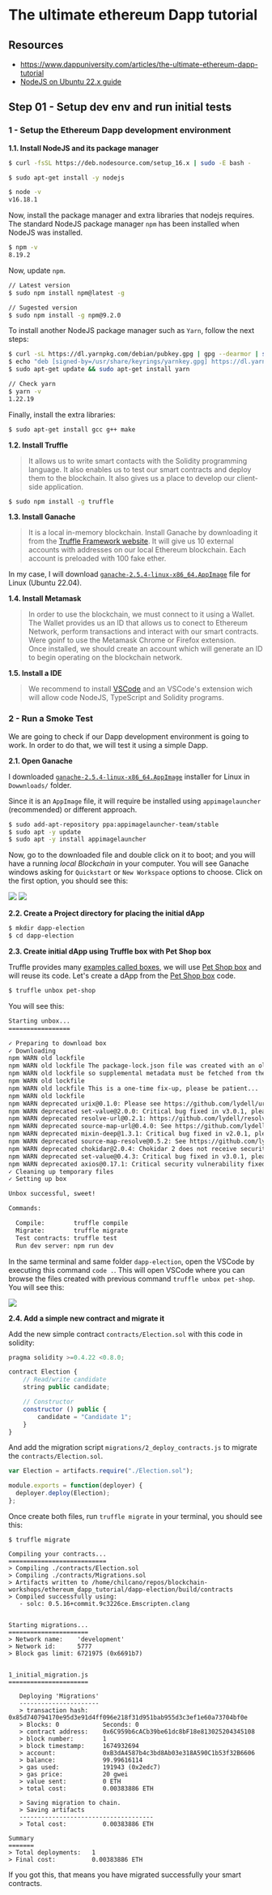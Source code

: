 # The ultimate ethereum Dapp tutorial

## Resources

* https://www.dappuniversity.com/articles/the-ultimate-ethereum-dapp-tutorial
* [NodeJS on Ubuntu 22.x guide](https://github.com/nodesource/distributions/blob/master/README.md#debinstall)

## Step 01 - Setup dev env and run initial tests

### 1 - Setup the Ethereum Dapp development environment

__1.1. Install NodeJS and its package manager__ 


```sh
$ curl -fsSL https://deb.nodesource.com/setup_16.x | sudo -E bash -

$ sudo apt-get install -y nodejs

$ node -v
v16.18.1
```

Now, install the package manager and extra libraries that nodejs requires.
The standard NodeJS package manager `npm` has been installed when NodeJS was installed.
```sh
$ npm -v
8.19.2
```

Now, update `npm`.
```sh
// Latest version
$ sudo npm install npm@latest -g

// Sugested version
$ sudo npm install -g npm@9.2.0
```

To install another NodeJS package manager such as `Yarn`, follow the next steps: 
```sh
$ curl -sL https://dl.yarnpkg.com/debian/pubkey.gpg | gpg --dearmor | sudo tee /usr/share/keyrings/yarnkey.gpg >/dev/null
$ echo "deb [signed-by=/usr/share/keyrings/yarnkey.gpg] https://dl.yarnpkg.com/debian stable main" | sudo tee /etc/apt/sources.list.d/yarn.list
$ sudo apt-get update && sudo apt-get install yarn

// Check yarn
$ yarn -v
1.22.19
```

Finally, install the extra libraries:
```sh
$ sudo apt-get install gcc g++ make
```

__1.2. Install Truffle__ 

> It allows us to write smart contacts with the Solidity programming language. It also enables us to test our smart contracts and deploy them to the blockchain. It also gives us a place to develop our client-side application.

```sh
$ sudo npm install -g truffle
```

__1.3. Install Ganache__ 

> It is a local in-memory blockchain. Install Ganache by downloading it from the [Truffle Framework website](https://trufflesuite.com/ganache/). It will give us 10 external accounts with addresses on our local Ethereum blockchain. Each account is preloaded with 100 fake ether.

In my case, I will download [`ganache-2.5.4-linux-x86_64.AppImage`](https://github.com/trufflesuite/ganache-ui/releases/download/v2.5.4/ganache-2.5.4-linux-x86_64.AppImage) file for Linux (Ubuntu 22.04).


__1.4. Install Metamask__ 

> In order to use the blockchain, we must connect to it using a Wallet. The Wallet provides us an ID that allows us to conect to Ethereum Network, perform transactions and interact with our smart contracts. Were goinf to use the Metamask Chrome or Firefox extension.  
> Once installed, we should create an account which will generate an ID to begin operating on the blockchain network.


__1.5. Install a IDE__

> We recommend to install [VSCode](https://code.visualstudio.com/download) and an VSCode's extension wich will allow code NodeJS, TypeScript and Solidity programs.


### 2 - Run a Smoke Test

We are going to check if our Dapp development environment is going to work. In order to do that, we will test it using a simple Dapp. 

__2.1. Open Ganache__

I downloaded [`ganache-2.5.4-linux-x86_64.AppImage`](https://github.com/trufflesuite/ganache-ui/releases/download/v2.5.4/ganache-2.5.4-linux-x86_64.AppImage) installer for Linux in `Dowwnloads/` folder. 

Since it is an `AppImage` file, it will require be installed using `appimagelauncher` (recommended) or different approach.
```sh
$ sudo add-apt-repository ppa:appimagelauncher-team/stable
$ sudo apt -y update
$ sudo apt -y install appimagelauncher
```

Now, go to the downloaded file and double click on it to boot; and you will have a running _local Blockchain_ in your computer. 
You will see Ganache windows asking for `Quickstart` or `New Workspace` options to choose. Click on the first option, you should see this:

![](imgs/chilcano-dapp-1-ganache.png)
![](imgs/chilcano-dapp-2-ganache-quickstart.png)


__2.2. Create a Project directory for placing the initial dApp__

```sh
$ mkdir dapp-election
$ cd dapp-election
```

__2.3. Create initial dApp using Truffle box with Pet Shop box__

Truffle provides many [examples called boxes](https://trufflesuite.com/boxes/), we will use [Pet Shop box](http://truffleframework.com/boxes/pet-shop) and will reuse its code.
Let's create a dApp from the [Pet Shop box](http://truffleframework.com/boxes/pet-shop) code.

```sh
$ truffle unbox pet-shop
```
You will see this:

```sh
Starting unbox...
=================

✓ Preparing to download box
✓ Downloading
npm WARN old lockfile 
npm WARN old lockfile The package-lock.json file was created with an old version of npm,
npm WARN old lockfile so supplemental metadata must be fetched from the registry.
npm WARN old lockfile 
npm WARN old lockfile This is a one-time fix-up, please be patient...
npm WARN old lockfile 
npm WARN deprecated urix@0.1.0: Please see https://github.com/lydell/urix#deprecated
npm WARN deprecated set-value@2.0.0: Critical bug fixed in v3.0.1, please upgrade to the latest version.
npm WARN deprecated resolve-url@0.2.1: https://github.com/lydell/resolve-url#deprecated
npm WARN deprecated source-map-url@0.4.0: See https://github.com/lydell/source-map-url#deprecated
npm WARN deprecated mixin-deep@1.3.1: Critical bug fixed in v2.0.1, please upgrade to the latest version.
npm WARN deprecated source-map-resolve@0.5.2: See https://github.com/lydell/source-map-resolve#deprecated
npm WARN deprecated chokidar@2.0.4: Chokidar 2 does not receive security updates since 2019. Upgrade to chokidar 3 with 15x fewer dependencies
npm WARN deprecated set-value@0.4.3: Critical bug fixed in v3.0.1, please upgrade to the latest version.
npm WARN deprecated axios@0.17.1: Critical security vulnerability fixed in v0.21.1. For more information, see https://github.com/axios/axios/pull/3410
✓ Cleaning up temporary files
✓ Setting up box

Unbox successful, sweet!

Commands:

  Compile:        truffle compile
  Migrate:        truffle migrate
  Test contracts: truffle test
  Run dev server: npm run dev
```

In the same terminal and same folder `dapp-election`, open the VSCode by executing this command `code .`. This will open VSCode where you can browse the files created with previous command `truffle unbox pet-shop`. You will see this:

![](imgs/chilcano-dapp-3-create-election.sol.png)


__2.4. Add a simple new contract and migrate it__

Add the new simple contract `contracts/Election.sol` with this code in solidity:
```js
pragma solidity >=0.4.22 <0.8.0;

contract Election {
    // Read/write candidate
    string public candidate;

    // Constructor
    constructor () public {
        candidate = "Candidate 1";
    }
}
```

And add the migration script `migrations/2_deploy_contracts.js` to migrate the `contracts/Election.sol`.

```js
var Election = artifacts.require("./Election.sol");

module.exports = function(deployer) {
  deployer.deploy(Election);
};
```

Once create both files, run `truffle migrate` in your terminal, you should see this:

```console
$ truffle migrate

Compiling your contracts...
===========================
> Compiling ./contracts/Election.sol
> Compiling ./contracts/Migrations.sol
> Artifacts written to /home/chilcano/repos/blockchain-workshops/ethereum_dapp_tutorial/dapp-election/build/contracts
> Compiled successfully using:
   - solc: 0.5.16+commit.9c3226ce.Emscripten.clang


Starting migrations...
======================
> Network name:    'development'
> Network id:      5777
> Block gas limit: 6721975 (0x6691b7)


1_initial_migration.js
======================

   Deploying 'Migrations'
   ----------------------
   > transaction hash:    0x85d740794170e95d3e91d4ff096e218f31d951bab955d3c3ef1e60a73704bf0e
   > Blocks: 0            Seconds: 0
   > contract address:    0x6C959b6cACb39be61dc8bF18e813025204345108
   > block number:        1
   > block timestamp:     1674932694
   > account:             0xB3dA4587b4c3bd8Ab03e318A590C1b53f32B6606
   > balance:             99.99616114
   > gas used:            191943 (0x2edc7)
   > gas price:           20 gwei
   > value sent:          0 ETH
   > total cost:          0.00383886 ETH

   > Saving migration to chain.
   > Saving artifacts
   -------------------------------------
   > Total cost:          0.00383886 ETH

Summary
=======
> Total deployments:   1
> Final cost:          0.00383886 ETH
```

If you got this, that means you have migrated successfully your smart contracts.